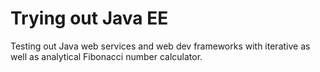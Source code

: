 # Trying out Java EE #

Testing out Java web services and web dev frameworks  with iterative as well as analytical Fibonacci number calculator.
